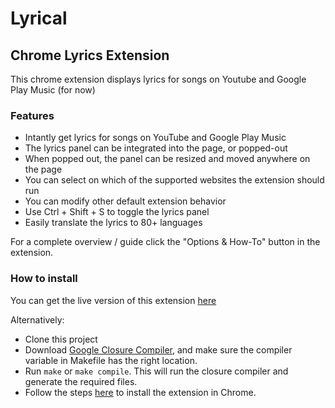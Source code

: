 # Lyrical #

## Chrome Lyrics Extension ##

This chrome extension displays lyrics for songs on Youtube and Google Play Music (for now)

### Features ###
* Intantly get lyrics for songs on YouTube and Google Play Music
* The lyrics panel can be integrated into the page, or popped-out
* When popped out, the panel can be resized and moved anywhere on the page 
* You can select on which of the supported websites the extension should run
* You can modify other default extension behavior
* Use Ctrl + Shift + S to toggle the lyrics panel
* Easily translate the lyrics to 80+ languages

For a complete overview / guide click the "Options & How-To" button in the extension.

### How to install ###

You can get the live version of this extension [here](https://chrome.google.com/webstore/detail/lyrical/dkbbaocemdcnifbnpdbfklbnfoahmokg)

Alternatively:	
* Clone this project
* Download [Google Closure Compiler](https://developers.google.com/closure/compiler/), and make sure the compiler variable in Makefile has the right location.
* Run `make` or `make compile`. This will run the closure compiler and generate the required files.
* Follow the steps [here](https://developer.chrome.com/extensions/getstarted#unpacked) to install the extension in Chrome.




